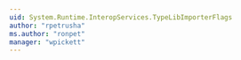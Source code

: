```yaml
---
uid: System.Runtime.InteropServices.TypeLibImporterFlags
author: "rpetrusha"
ms.author: "ronpet"
manager: "wpickett"
---
```

